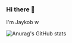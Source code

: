 ### Hi there 👋

I'm Jaykob w

![Anurag's GitHub stats](https://github-readme-stats.vercel.app/api?username=jaykobpc&theme=aura&show_icons=true)
<!--
**jaykobpc/jaykobpc** is a ✨ _special_ ✨ repository because its `README.md` (this file) appears on your GitHub profile.

Here are some ideas to get you started:

- 🔭 I’m currently working on ...
- 🌱 I’m currently learning ...
- 👯 I’m looking to collaborate on ...
- 🤔 I’m looking for help with ...
- 💬 Ask me about ...
- 📫 How to reach me: ...
- 😄 Pronouns: ...
- ⚡ Fun fact: ...
-->
